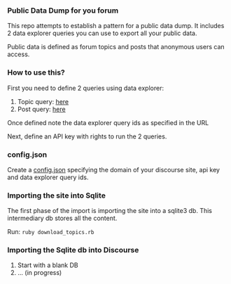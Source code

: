 ### Public Data Dump for you forum

This repo attempts to establish a pattern for a public data dump. It includes 2 data explorer queries you can use to export all your public data.

Public data is defined as forum topics and posts that anonymous users can access.

### How to use this?

First you need to define 2 queries using data explorer:

1. Topic query: [here](topic_query.sql)
2. Post query: [here](post_query.sql)

Once defined note the data explorer query ids as specified in the URL

Next, define an API key with rights to run the 2 queries.

### config.json

Create a [config.json](config.json.sample) specifying the domain of your discourse site, api key and data explorer query ids.

### Importing the site into Sqlite

The first phase of the import is importing the site into a sqlite3 db. This intermediary db stores all the content.

Run: `ruby download_topics.rb`

### Importing the Sqlite db into Discourse

1. Start with a blank DB
2. ... (in progress)
